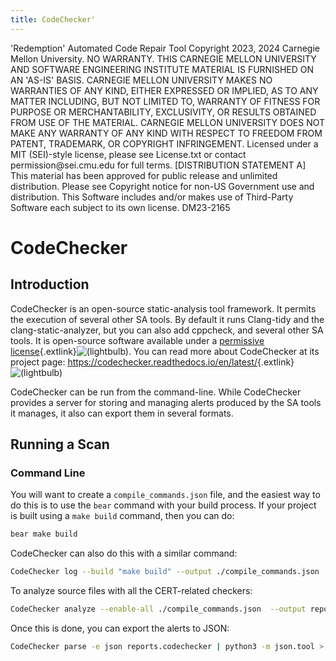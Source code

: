 ```yaml
---
title: CodeChecker'
---
```

<legal>
'Redemption' Automated Code Repair Tool
Copyright 2023, 2024 Carnegie Mellon University.
NO WARRANTY. THIS CARNEGIE MELLON UNIVERSITY AND SOFTWARE ENGINEERING
INSTITUTE MATERIAL IS FURNISHED ON AN 'AS-IS' BASIS. CARNEGIE MELLON
UNIVERSITY MAKES NO WARRANTIES OF ANY KIND, EITHER EXPRESSED OR IMPLIED,
AS TO ANY MATTER INCLUDING, BUT NOT LIMITED TO, WARRANTY OF FITNESS FOR
PURPOSE OR MERCHANTABILITY, EXCLUSIVITY, OR RESULTS OBTAINED FROM USE OF
THE MATERIAL. CARNEGIE MELLON UNIVERSITY DOES NOT MAKE ANY WARRANTY OF ANY
KIND WITH RESPECT TO FREEDOM FROM PATENT, TRADEMARK, OR COPYRIGHT
INFRINGEMENT.
Licensed under a MIT (SEI)-style license, please see License.txt or
contact permission@sei.cmu.edu for full terms.
[DISTRIBUTION STATEMENT A] This material has been approved for public
release and unlimited distribution.  Please see Copyright notice for
non-US Government use and distribution.
This Software includes and/or makes use of Third-Party Software each
subject to its own license.
DM23-2165
</legal>

CodeChecker
==================

Introduction
------------

CodeChecker is an open-source static-analysis tool framework. It
permits the execution of several other SA tools. By default it runs
Clang-tidy and the clang-static-analyzer, but you can also add
cppcheck, and several other SA tools.  It is open-source software
available under a [permissive license](https://github.com/Ericsson/codechecker/blob/master/LICENSE.TXT){.extlink}![(lightbulb)](images/icons/emoticons/lightbulb_on.png).
You can read more about CodeChecker at its project page:
<https://codechecker.readthedocs.io/en/latest/>{.extlink}![(lightbulb)](images/icons/emoticons/lightbulb_on.png)

CodeChecker can be run from the command-line. While CodeChecker
provides a server for storing and managing alerts produced by the SA
tools it manages, it also can export them in several formats.

Running a Scan
--------------

### Command Line

You will want to create a `compile_commands.json` file, and the easiest
way to do this is to use the `bear` command with your build process.
If your project is built using a `make build` command, then you can
do:

```sh
bear make build
```

CodeChecker can also do this with a similar command:

```sh
CodeChecker log --build "make build" --output ./compile_commands.json
```

To analyze source files with all the CERT-related checkers:

```sh
CodeChecker analyze --enable-all ./compile_commands.json  --output reports.codechecker 
```

Once this is done, you can export the alerts to JSON:

```sh
CodeChecker parse -e json reports.codechecker | python3 -m json.tool > codechecker.json
```
